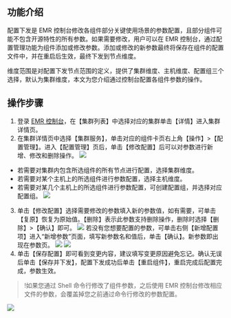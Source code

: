## 功能介绍
配置下发是 EMR 控制台修改各组件部分关键使用场景的参数配置，且部分组件可能不包含开源特性的所有参数。如果需要修改，用户可以在 EMR 控制台，通过配置管理功能为组件添加或修改参数。添加或修改的新参数最终将保存在组件的配置文件中，并在重启后生效，最终下发到节点维度。

维度范围是对配置下发节点范围的定义，提供了集群维度、主机维度、配置组三个选择，默认为集群维度，本文为您介绍通过控制台配置各组件参数的操作。

## 操作步骤
1. 登录 [EMR 控制台](https://console.cloud.tencent.com/emr)，在【集群列表】中选择对应的集群单击【详情】进入集群详情页。
2. 在集群详情页中选择【集群服务】，单击对应的组件卡页右上角【操作】>【配置管理】。进入【配置管理】页后，单击【修改配置】后可以对参数进行新增、修改和删除操作。
![](https://main.qcloudimg.com/raw/fbd9ef2d6842652fdda2659da6ea27a2.png)
 - 若需要对集群内包含所选组件的所有节点进行配置，选择集群维度。
 - 若需要对某个主机上的所选组件进行参数配置，选择主机维度。
 - 若需要对某几个主机上的所选组件进行参数配置，可创建配置组，并选择对应配置组。
![](https://main.qcloudimg.com/raw/08bb01fd4547d46afd1b4831c47f3118.png)
3. 单击【修改配置】选择需要修改的参数填入新的参数值，如有需要，可单击【复原】恢复为原始值。【删除】表示此参数支持删除操作，删除时选择【删除】>【确认】即可。
![](https://main.qcloudimg.com/raw/6a34b25b41866092ce700f433ca4c45a.png)
若没有您想要配置的参数，可单击右侧【新增配置项】进入“新增参数”页面，填写新参数名和值后，单击【确认】。新参数即出现在参数页。
![](https://main.qcloudimg.com/raw/0c4f3152f1a704b5b45b4c82cd8643e3.png)
![](https://main.qcloudimg.com/raw/a6651de2017808a20f2fa4caafb4bc94.png)
4. 单击【保存配置】即可看到变更内容，建议填写变更原因避免忘记。确认无误后单击【保存并下发】，配置下发成功后单击【重启组件】，重启完成后配置完成，参数生效。
>!如果您通过 Shell 命令行修改了组件参数，之后使用 EMR 控制台修改相应文件的参数，会覆盖掉您之前通过命令行修改的参数配置。
>
![](https://main.qcloudimg.com/raw/f432e2392b6795d636c45c30e2d6016c.png)
